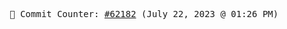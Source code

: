 <p align="center">
    <samp>
        📮 Commit Counter: <a href="https://github.com/Javascript-void0/Javascript-void0/commits/main">#62182</a> (July 22, 2023 @ 01:26 PM)
    </samp>
</p>